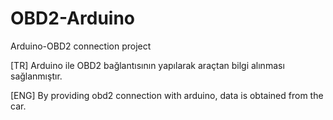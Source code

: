 # OBD2-Arduino
Arduino-OBD2 connection project

[TR]
Arduino ile OBD2 bağlantısının yapılarak araçtan bilgi alınması sağlanmıştır.

[ENG]
By providing obd2 connection with arduino, data is obtained from the car.
